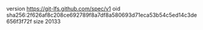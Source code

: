 version https://git-lfs.github.com/spec/v1
oid sha256:2f626af8c208ce692789f8a7df8a580693d71eca53b54c5ed14c3de656f3f72f
size 20133
